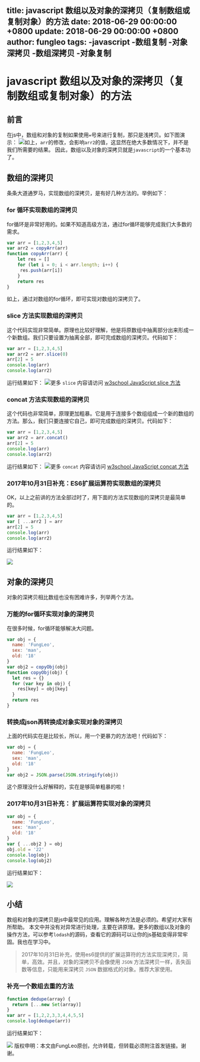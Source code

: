 title: javascript 数组以及对象的深拷贝（复制数组或复制对象）的方法
date: 2018-06-29 00:00:00 +0800
update: 2018-06-29 00:00:00 +0800
author: fungleo
tags:
    -javascript
    -数组复制
    -对象深拷贝
    -数组深拷贝
    -对象复制
---

# javascript 数组以及对象的深拷贝（复制数组或复制对象）的方法
## 前言
在js中，数组和对象的复制如果使用`=`号来进行复制，那只是浅拷贝。如下图演示：
![](https://raw.githubusercontent.com/fengcms/articles/master/image/71/b4d56cd3ca2ad575b410b4790837c5.jpg)如上，`arr`的修改，会影响`arr2`的值，这显然在绝大多数情况下，并不是我们所需要的结果。
因此，数组以及对象的深拷贝就是`javascript`的一个基本功了。
## 数组的深拷贝
条条大道通罗马，实现数组的深拷贝，是有好几种方法的。举例如下：
### for 循环实现数组的深拷贝
for循环是非常好用的。如果不知道高级方法，通过for循环能够完成我们大多数的需求。
```js
var arr = [1,2,3,4,5]
var arr2 = copyArr(arr)
function copyArr(arr) {
	let res = []
	for (let i = 0; i < arr.length; i++) {
	 res.push(arr[i])
	}
	return res
}
```
如上，通过对数组的for循环，即可实现对数组的深拷贝了。
### slice 方法实现数组的深拷贝
这个代码实现非常简单。原理也比较好理解，他是将原数组中抽离部分出来形成一个新数组。我们只要设置为抽离全部，即可完成数组的深拷贝。代码如下：
```js
var arr = [1,2,3,4,5]
var arr2 = arr.slice(0)
arr[2] = 5
console.log(arr)
console.log(arr2)
```
运行结果如下：
![](https://raw.githubusercontent.com/fengcms/articles/master/image/a6/e22a9d89c8e9235fe0e0ca1406a73d.jpg)更多 `slice` 内容请访问 [w3school JavaScript slice 方法
](http://www.w3school.com.cn/jsref/jsref_slice_array.asp) 
### concat 方法实现数组的深拷贝
这个代码也非常简单，原理更加粗暴。它是用于连接多个数组组成一个新的数组的方法。那么，我们只要连接它自己，即可完成数组的深拷贝。代码如下：
```js
var arr = [1,2,3,4,5]
var arr2 = arr.concat()
arr[2] = 5
console.log(arr)
console.log(arr2)
```
运行结果如下：
![](https://raw.githubusercontent.com/fengcms/articles/master/image/25/bf4407fd7e44056c627bc2d8d5c719.jpg)更多 `concat` 内容请访问 [w3school JavaScript concat 方法
](http://www.w3school.com.cn/jsref/jsref_concat_array.asp) 

### 2017年10月31日补充：ES6扩展运算符实现数组的深拷贝

OK，以上之前讲的方法全部过时了，用下面的方法实现数组的深拷贝是最简单的。

```js
var arr = [1,2,3,4,5]
var [ ...arr2 ] = arr
arr[2] = 5
console.log(arr)
console.log(arr2)
```
运行结果如下：

![](https://raw.githubusercontent.com/fengcms/articles/master/image/fe/03cf60d8a645c42b25df60c1975a3d.png)
## 对象的深拷贝
对象的深拷贝相比数组也没有困难许多，列举两个方法。
### 万能的for循环实现对象的深拷贝
在很多时候，for循环能够解决大问题。
```js
var obj = {
  name: 'FungLeo',
  sex: 'man',
  old: '18'
}
var obj2 = copyObj(obj)
function copyObj(obj) {
  let res = {}
  for (var key in obj) {
    res[key] = obj[key]
  }
  return res
}
```
### 转换成json再转换成对象实现对象的深拷贝
上面的代码实在是比较长，所以，用一个更暴力的方法吧！代码如下：

```js
var obj = {
  name: 'FungLeo',
  sex: 'man',
  old: '18'
}
var obj2 = JSON.parse(JSON.stringify(obj))
```
这个原理没什么好解释的，实在是够简单粗暴的啦！

### 2017年10月31日补充： 扩展运算符实现对象的深拷贝

```js
var obj = {
  name: 'FungLeo',
  sex: 'man',
  old: '18'
}
var { ...obj2 } = obj
obj.old = '22'
console.log(obj)
console.log(obj2)
```

运行结果如下：

![](https://raw.githubusercontent.com/fengcms/articles/master/image/59/409177c94661ba3209d22384e6014b.png)

## 小结
数组和对象的深拷贝是js中最常见的应用。理解各种方法是必须的。希望对大家有所帮助。
本文中并没有对异常进行处理，主要在讲原理。更多的数组以及对象的操作方法，可以参考`lodash`的源码，查看它的源码可以让你的js基础变得非常牢固。我也在学习中。

> 2017年10月31日补充，使用es6提供的扩展运算符的方法实现深拷贝，简单，高效。并且，对象的深拷贝不会像使用 `JSON` 方法深拷贝一样，丢失函数等信息，只能用来深拷贝 `JSON` 数据格式的对象。推荐大家使用。

### 补充一个数组去重的方法

```js
function dedupe(array) {
  return [...new Set(array)]
}
var arr = [1,2,2,3,3,4,4,5,5]
console.log(dedupe(arr))
```

运行结果如下：

![](https://raw.githubusercontent.com/fengcms/articles/master/image/78/a5ac63771e4ca0a089ea879a9708b3.png)
版权申明：本文由FungLeo原创，允许转载，但转载必须附注首发链接。谢谢。


